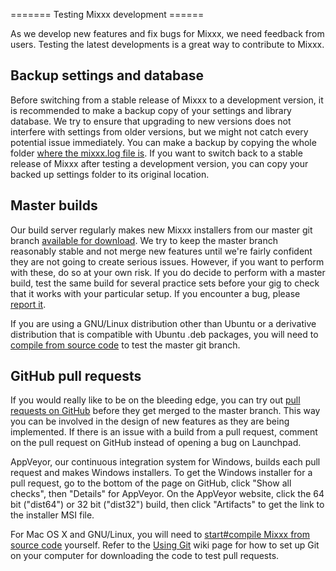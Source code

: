 \======= Testing Mixxx development ======

As we develop new features and fix bugs for Mixxx, we need feedback from
users. Testing the latest developments is a great way to contribute to
Mixxx.

## Backup settings and database

Before switching from a stable release of Mixxx to a development
version, it is recommended to make a backup copy of your settings and
library database. We try to ensure that upgrading to new versions does
not interfere with settings from older versions, but we might not catch
every potential issue immediately. You can make a backup by copying the
whole folder [where the mixxx.log file
is](Finding%20the%20mixxx.log%20file). If you want to switch back to a
stable release of Mixxx after testing a development version, you can
copy your backed up settings folder to its original location.

## Master builds

Our build server regularly makes new Mixxx installers from our master
git branch [available for
download](http://downloads.mixxx.org/builds/master/release/). We try to
keep the master branch reasonably stable and not merge new features
until we're fairly confident they are not going to create serious
issues. However, if you want to perform with these, do so at your own
risk. If you do decide to perform with a master build, test the same
build for several practice sets before your gig to check that it works
with your particular setup. If you encounter a bug, please [report
it](reporting%20bugs).

If you are using a GNU/Linux distribution other than Ubuntu or a
derivative distribution that is compatible with Ubuntu .deb packages,
you will need to [compile from source code](compiling%20on%20Linux) to
test the master git branch.

## GitHub pull requests

If you would really like to be on the bleeding edge, you can try out
[pull requests on GitHub](https://github.com/mixxxdj/mixxx/pulls) before
they get merged to the master branch. This way you can be involved in
the design of new features as they are being implemented. If there is an
issue with a build from a pull request, comment on the pull request on
GitHub instead of opening a bug on Launchpad.

AppVeyor, our continuous integration system for Windows, builds each
pull request and makes Windows installers. To get the Windows installer
for a pull request, go to the bottom of the page on GitHub, click "Show
all checks", then "Details" for AppVeyor. On the AppVeyor website, click
the 64 bit ("dist64") or 32 bit ("dist32") build, then click "Artifacts"
to get the link to the installer MSI file.

For Mac OS X and GNU/Linux, you will need to [start\#compile Mixxx from
source code](start#compile%20Mixxx%20from%20source%20code) yourself.
Refer to the [Using Git](Using%20Git) wiki page for how to set up Git on
your computer for downloading the code to test pull requests.
